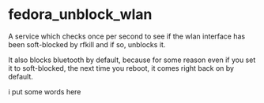 # fedora_unblock_wlan
A service which checks once per second to see if the wlan interface has been soft-blocked by rfkill and if so, unblocks it.

It also blocks bluetooth by default, because for some reason even if you set it to soft-blocked, the next time you reboot, it comes right back on by default.

i put some words here
